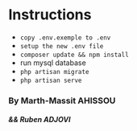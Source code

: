 # Instructions 

- `copy .env.exemple to .env`
- `setup the new .env file`
- `composer update && npm install`
- run mysql database
- `php artisan migrate`
- `php artisan serve`

### By Marth-Massit AHISSOU
##### && Ruben ADJOVI